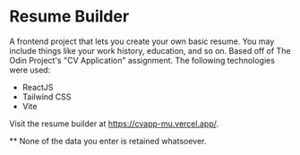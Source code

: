 # Resume Builder

A frontend project that lets you create your own basic resume. You may include things like your work history, education, and so on.
Based off of The Odin Project's "CV Application" assignment. The following technologies were used:

- ReactJS
- Tailwind CSS
- Vite

Visit the resume builder at https://cvapp-mu.vercel.app/. 

** None of the data you enter is retained whatsoever.